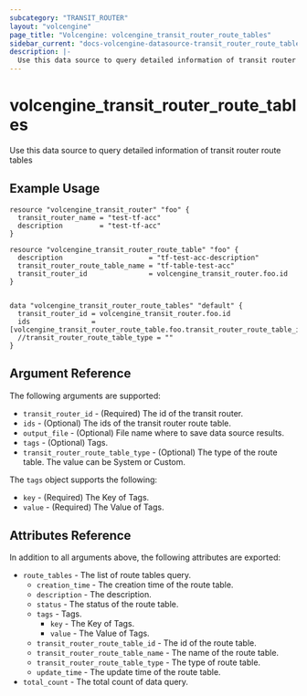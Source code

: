 ```yaml
---
subcategory: "TRANSIT_ROUTER"
layout: "volcengine"
page_title: "Volcengine: volcengine_transit_router_route_tables"
sidebar_current: "docs-volcengine-datasource-transit_router_route_tables"
description: |-
  Use this data source to query detailed information of transit router route tables
---
```

# volcengine_transit_router_route_tables
Use this data source to query detailed information of transit router route tables
## Example Usage
```hcl
resource "volcengine_transit_router" "foo" {
  transit_router_name = "test-tf-acc"
  description         = "test-tf-acc"
}

resource "volcengine_transit_router_route_table" "foo" {
  description                     = "tf-test-acc-description"
  transit_router_route_table_name = "tf-table-test-acc"
  transit_router_id               = volcengine_transit_router.foo.id
}


data "volcengine_transit_router_route_tables" "default" {
  transit_router_id = volcengine_transit_router.foo.id
  ids               = [volcengine_transit_router_route_table.foo.transit_router_route_table_id]
  //transit_router_route_table_type = ""
}
```
## Argument Reference
The following arguments are supported:
* `transit_router_id` - (Required) The id of the transit router.
* `ids` - (Optional) The ids of the transit router route table.
* `output_file` - (Optional) File name where to save data source results.
* `tags` - (Optional) Tags.
* `transit_router_route_table_type` - (Optional) The type of the route table. The value can be System or Custom.

The `tags` object supports the following:

* `key` - (Required) The Key of Tags.
* `value` - (Required) The Value of Tags.

## Attributes Reference
In addition to all arguments above, the following attributes are exported:
* `route_tables` - The list of route tables query.
    * `creation_time` - The creation time of the route table.
    * `description` - The description.
    * `status` - The status of the route table.
    * `tags` - Tags.
        * `key` - The Key of Tags.
        * `value` - The Value of Tags.
    * `transit_router_route_table_id` - The id of the route table.
    * `transit_router_route_table_name` - The name of the route table.
    * `transit_router_route_table_type` - The type of route table.
    * `update_time` - The update time of the route table.
* `total_count` - The total count of data query.


